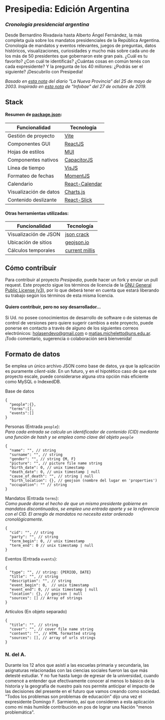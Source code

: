 # Presipedia: Edición Argentina

### *Cronología presidencial argentina*

Desde Bernardino Rivadavia hasta Alberto Ángel Fernández, la más completa guía sobre los mandatos presidenciales de la República Argentina. Cronología de mandatos y eventos relevantes, juegos de preguntas, datos históricos, visualizaciones, curiosidades y mucho más sobre cada uno de los más de 50 presidentes que gobernaron este gran país. ¿Cuál es tu favorito? ¿Con cuál te identificás? ¿Cuántas cosas en común tenés con cada expresidente? Y la pregunta de los 40 millones: ¿Podrás ser el siguiente? ¡Descubrilo con Presipedia!  

*Basado en [esta nota](https://www.lanueva.com/nota/2003-5-25-9-0-0-desde-rivadavia-todos-los-que-se-sentaron-en-el-sillon) del diario "La Nueva Provincia" del 25 de mayo de 2003.*
*Inspirado en [esta nota](https://www.infobae.com/politica/2019/10/27/curiosidades-estadisticas-y-datos-poco-conocidos-de-los-53-mandatarios-de-la-historia-argentina/) de "Infobae" del 27 de octubre de 2019.*  


## Stack

#### Resumen de [package.json](package.json):

| Funcionalidad | Tecnología |
|---|---|
| Gestión de proyecto | [Vite](https://vitejs.dev/) |
| Componentes GUI | [ReactJS](https://es.react.dev/) |
| Hojas de estilos | [MUI](https://mui.com/) |
| Componentes nativos | [CapacitorJS](https://capacitorjs.com/) |
| Línea de tiempo | [VisJS](https://visjs.github.io/vis-timeline/examples/timeline/) |
| Formateo de fechas | [MomentJS](https://momentjs.com/) |
| Calendario | [React-Calendar](https://www.npmjs.com/package/react-calendar) |
| Visualización de datos | [Charts.js](https://www.chartjs.org/) |
| Contenido deslizante | [React-Slick](https://react-slick.neostack.com/) |

#### Otras herramientas utilizadas:
| Funcionalidad | Tecnología |
|---|---|
| Visualización de JSON | [json crack](https://jsoncrack.com/editor) |
| Ubicación de sitios | [geojson.io](https://geojson.io/) |
| Cálculos temporales | [current millis](https://currentmillis.com/) |


## Cómo contribuir

Para contribuir al proyecto *Presipedia*, puede hacer un fork y enviar un pull request. Este proyecto sigue los términos de licencia de la [GNU General Public License (v3)](LICENSE), por lo que deberá tener en cuenta que estará liberando su trabajo según los términos de esta misma licencia. 

#### Quiero contribuir, pero no soy desarrollador...

Si Ud. no posee conocimientos de desarrollo de software o de sistemas de control de versiones pero quiere sugerir cambios a este proyecto, puede ponerse en contacto a través de alguno de los siguientes correos electrónicos: [holasendevo@gmail.com](mailto:holasendevo@gmail.com) o [matias.micheletto@uns.edu.ar](mailto:matias.micheletto@uns.edu.ar). ¡Todo comentario, sugerencia o colaboración será bienvenida!


## Formato de datos  
Se emplea un único archivo JSON como base de datos, ya que la aplicación es puramente *client-side*. En un futuro, y en el hipotético caso de que este proyecto escale, puede considerarse alguna otra opción más eficiente como MySQL o IndexedDB.  

Base de datos
```jsonc
{
  "people":{},
  "terms":[],
  "events":[]
}
```
Personas (Entrada ```people```):  
*Para cada entrada se calcula un identificador de contenido (CID) mediante una función de hash y se emplea como clave del objeto ```people```*
```jsonc
{
  "name": "", // string
  "surname": "", // string
  "gender": "", // string {M, F}
  "picture": "", // picture file name string
  "birth_date": 0, // unix timestamp
  "death_date": 0, // unix timestamp | null
  "cause_of_death": "", // string | null
  "birth_location": {}, // geojson (nombre del lugar en 'properties')
  "occupation": "" // string
}
```
Mandatos (Entrada ```terms```):  
*Como puede darse el hecho de que un mismo presidente gobierne en mandatos discontinuados, se emplea una entrada aparte y se la referencia con el CID. El arreglo de mandatos no necesita estar ordenado cronológicamente.*
```jsonc
{
  "cid": "", // string
  "party": "", // string
  "term_begin": 0, // unix timestamp
  "term_end": 0 // unix timestamp | null
}
```
Eventos (Entrada ```events```):  
```jsonc
{
  "type": "", // string: {PERIOD, DATE}
  "title": "", // string
  "description": "", // string
  "event_begin": 0,  // unix timestamp
  "event_end": 0, // unix timestamp | null
  "location": {}, // geojson | null
  "sources": [] // Array of strings
}
```
Artículos (En objeto separado)
```jsonc
{
  "title": "", // string
  "cover": "", // cover file name string
  "content": "", // HTML formatted string
  "sources": [], // array of urls strings
}
```

### N. del A.
Durante los 12 años que asistí a las escuelas primaria y secundaria, las asignaturas relacionadas con las ciencias sociales fueron las que más detesté estudiar. Y no fue hasta luego de egresar de la universidad, cuando comencé a entender que efectivamente conocer al menos lo básico de la historia y la geografía de nuestro país nos permite anticipar el impacto de las decisiones del presente en el futuro que vamos creando como sociedad. "Todos los problemas son problemas de educación" dijo una vez el expresidente Domingo F. Sarmiento, así que consideren a esta aplicación como mi más humilde contribución en pos de lograr una Nación "menos problemática". 